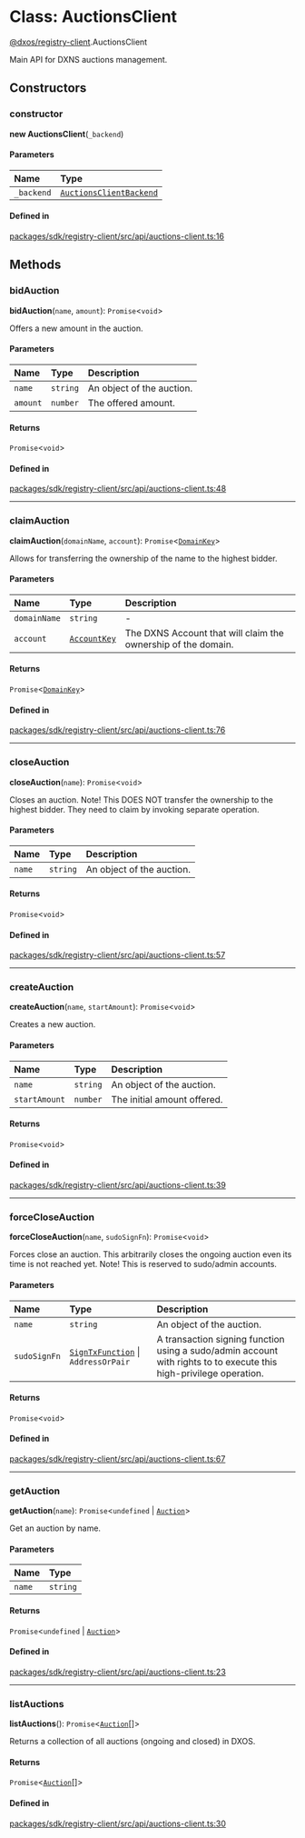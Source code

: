# Class: AuctionsClient

[@dxos/registry-client](../modules/dxos_registry_client.md).AuctionsClient

Main API for DXNS auctions management.

## Constructors

### constructor

**new AuctionsClient**(`_backend`)

#### Parameters

| Name | Type |
| :------ | :------ |
| `_backend` | [`AuctionsClientBackend`](../interfaces/dxos_registry_client.AuctionsClientBackend.md) |

#### Defined in

[packages/sdk/registry-client/src/api/auctions-client.ts:16](https://github.com/dxos/dxos/blob/main/packages/sdk/registry-client/src/api/auctions-client.ts#L16)

## Methods

### bidAuction

**bidAuction**(`name`, `amount`): `Promise`<`void`\>

Offers a new amount in the auction.

#### Parameters

| Name | Type | Description |
| :------ | :------ | :------ |
| `name` | `string` | An object of the auction. |
| `amount` | `number` | The offered amount. |

#### Returns

`Promise`<`void`\>

#### Defined in

[packages/sdk/registry-client/src/api/auctions-client.ts:48](https://github.com/dxos/dxos/blob/main/packages/sdk/registry-client/src/api/auctions-client.ts#L48)

___

### claimAuction

**claimAuction**(`domainName`, `account`): `Promise`<[`DomainKey`](dxos_registry_client.DomainKey.md)\>

Allows for transferring the ownership of the name to the highest bidder.

#### Parameters

| Name | Type | Description |
| :------ | :------ | :------ |
| `domainName` | `string` | - |
| `account` | [`AccountKey`](dxos_registry_client.AccountKey.md) | The DXNS Account that will claim the ownership of the domain. |

#### Returns

`Promise`<[`DomainKey`](dxos_registry_client.DomainKey.md)\>

#### Defined in

[packages/sdk/registry-client/src/api/auctions-client.ts:76](https://github.com/dxos/dxos/blob/main/packages/sdk/registry-client/src/api/auctions-client.ts#L76)

___

### closeAuction

**closeAuction**(`name`): `Promise`<`void`\>

Closes an auction. Note! This DOES NOT transfer the ownership to the highest bidder. They need to claim
by invoking separate operation.

#### Parameters

| Name | Type | Description |
| :------ | :------ | :------ |
| `name` | `string` | An object of the auction. |

#### Returns

`Promise`<`void`\>

#### Defined in

[packages/sdk/registry-client/src/api/auctions-client.ts:57](https://github.com/dxos/dxos/blob/main/packages/sdk/registry-client/src/api/auctions-client.ts#L57)

___

### createAuction

**createAuction**(`name`, `startAmount`): `Promise`<`void`\>

Creates a new auction.

#### Parameters

| Name | Type | Description |
| :------ | :------ | :------ |
| `name` | `string` | An object of the auction. |
| `startAmount` | `number` | The initial amount offered. |

#### Returns

`Promise`<`void`\>

#### Defined in

[packages/sdk/registry-client/src/api/auctions-client.ts:39](https://github.com/dxos/dxos/blob/main/packages/sdk/registry-client/src/api/auctions-client.ts#L39)

___

### forceCloseAuction

**forceCloseAuction**(`name`, `sudoSignFn`): `Promise`<`void`\>

Forces close an auction. This arbitrarily closes the ongoing auction even its time is not reached yet.
Note! This is reserved to sudo/admin accounts.

#### Parameters

| Name | Type | Description |
| :------ | :------ | :------ |
| `name` | `string` | An object of the auction. |
| `sudoSignFn` | [`SignTxFunction`](../types/dxos_registry_client.SignTxFunction.md) \| `AddressOrPair` | A transaction signing function using a sudo/admin account with rights to to execute this high-privilege operation. |

#### Returns

`Promise`<`void`\>

#### Defined in

[packages/sdk/registry-client/src/api/auctions-client.ts:67](https://github.com/dxos/dxos/blob/main/packages/sdk/registry-client/src/api/auctions-client.ts#L67)

___

### getAuction

**getAuction**(`name`): `Promise`<`undefined` \| [`Auction`](../interfaces/dxos_registry_client.Auction.md)\>

Get an auction by name.

#### Parameters

| Name | Type |
| :------ | :------ |
| `name` | `string` |

#### Returns

`Promise`<`undefined` \| [`Auction`](../interfaces/dxos_registry_client.Auction.md)\>

#### Defined in

[packages/sdk/registry-client/src/api/auctions-client.ts:23](https://github.com/dxos/dxos/blob/main/packages/sdk/registry-client/src/api/auctions-client.ts#L23)

___

### listAuctions

**listAuctions**(): `Promise`<[`Auction`](../interfaces/dxos_registry_client.Auction.md)[]\>

Returns a collection of all auctions (ongoing and closed) in DXOS.

#### Returns

`Promise`<[`Auction`](../interfaces/dxos_registry_client.Auction.md)[]\>

#### Defined in

[packages/sdk/registry-client/src/api/auctions-client.ts:30](https://github.com/dxos/dxos/blob/main/packages/sdk/registry-client/src/api/auctions-client.ts#L30)
